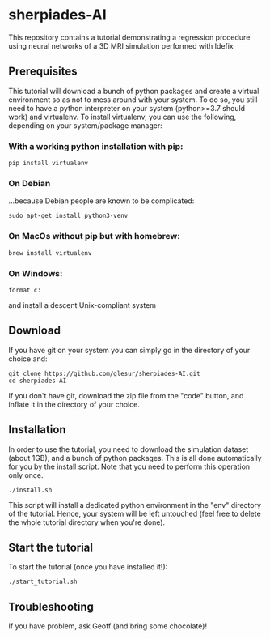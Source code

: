 # sherpiades-AI

This repository contains a tutorial demonstrating a regression procedure using neural networks of a 3D MRI simulation performed with Idefix

## Prerequisites

This tutorial will download a bunch of python packages and create a virtual environment so as not to mess around with your system. To do so, you still need to have a python interpreter on your system (python>=3.7 should work) and virtualenv. To install virtualenv, you can use the following, depending on your system/package manager:

### With a working python installation with pip:
```
pip install virtualenv
```

### On Debian 

...because Debian people are known to be complicated:

```
sudo apt-get install python3-venv
```

### On MacOs without pip but with homebrew:
```
brew install virtualenv
```

### On Windows:
```
format c:
```
and install a descent Unix-compliant system


## Download

If you have git on your system you can simply go in the directory of your choice and:
```
git clone https://github.com/glesur/sherpiades-AI.git
cd sherpiades-AI
```

If you don't have git, download the zip file from the "code" button, and inflate it in the directory of your choice.


## Installation

In order to use the tutorial, you need to download the simulation dataset (about 1GB), and a bunch of python packages. This is all done automatically for you by the install script. Note that you need to perform this operation only once.

```
./install.sh
```

This script will install a dedicated python environment in the "env" directory of the tutorial. Hence, your system will be left untouched (feel free to delete the whole tutorial directory when you're done).


## Start the tutorial

To start the tutorial (once you have installed it!):

```
./start_tutorial.sh
```

## Troubleshooting

If you have problem, ask Geoff (and bring some chocolate)!
